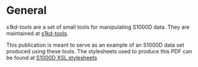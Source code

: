 General
=======

*s1kd-tools* are a set of small tools for manipulating S1000D data. They are maintained at [s1kd-tools](https://github.com/kibook/s1kd-tools).

This publication is meant to serve as an example of an S1000D data set produced using these tools. The stylesheets used to produce this PDF can be found at [S1000D XSL stylesheets](https://github.com/kibook/S1000D-XSL-Stylesheets)
